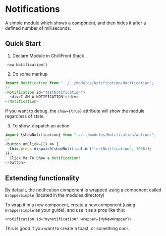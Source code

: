 # Notifications

A simple module which shows a component, and then hides it after a
defined number of milliseconds.

## Quick Start

1. Declare Module in ChilliFront Stack

` new Notification()`

2. Do some markup

```js
import Notification from "../../modules/Notification/Notification";
//
<Notification id="testNotification">
  <div>I AM A NOTIFICATION!</div>
</Notification>
```     

If you want to debug, the `show={true}` attribute will show the module
regardless of state.

3. To show, dispatch an action

```js
import {showNotification} from "../../modules/Notification/actions";
//
<button onClick={() => {
  this.props.dispatch(showNotification("testNotification", 1000));
}}>
  Click Me To Show a Notification!
</button>
```


## Extending functionality

By default, the notification component is wrapped using a component
called `WrapperSimple` (located in the modules directory)

To wrap it in a new component, create a new component (using `Wrappersimple`
as your guide), and use it as a prop like this:

`<notification id="mynotification" wrapper={MyNewWrapper}>`

This is good if you want to create a toast, or something cool.
